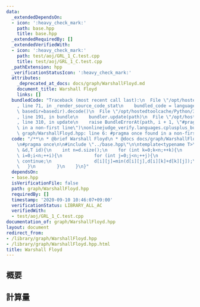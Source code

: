 ```yaml
---
data:
  _extendedDependsOn:
  - icon: ':heavy_check_mark:'
    path: base.hpp
    title: base.hpp
  _extendedRequiredBy: []
  _extendedVerifiedWith:
  - icon: ':heavy_check_mark:'
    path: test/aoj/GRL_1_C.test.cpp
    title: test/aoj/GRL_1_C.test.cpp
  _pathExtension: hpp
  _verificationStatusIcon: ':heavy_check_mark:'
  attributes:
    _deprecated_at_docs: docs/graph/WarshallFloyd.md
    document_title: Warshall Floyd
    links: []
  bundledCode: "Traceback (most recent call last):\n  File \"/opt/hostedtoolcache/Python/3.9.0/x64/lib/python3.9/site-packages/onlinejudge_verify/documentation/build.py\"\
    , line 71, in _render_source_code_stat\n    bundled_code = language.bundle(stat.path,\
    \ basedir=basedir).decode()\n  File \"/opt/hostedtoolcache/Python/3.9.0/x64/lib/python3.9/site-packages/onlinejudge_verify/languages/cplusplus.py\"\
    , line 191, in bundle\n    bundler.update(path)\n  File \"/opt/hostedtoolcache/Python/3.9.0/x64/lib/python3.9/site-packages/onlinejudge_verify/languages/cplusplus_bundle.py\"\
    , line 310, in update\n    raise BundleErrorAt(path, i + 1, \"#pragma once found\
    \ in a non-first line\")\nonlinejudge_verify.languages.cplusplus_bundle.BundleErrorAt:\
    \ graph/WarshallFloyd.hpp: line 6: #pragma once found in a non-first line\n"
  code: "/**\n * @brief Warshall Floyd\n * @docs docs/graph/WarshallFloyd.md\n */\n\
    \n#pragma once\n\n#include \"../base.hpp\"\n\ntemplate<typename T>\nvoid Warshall_Floyd(vector<vector<T>>\
    \ &d,T id){\n    int n=d.size();\n    for (int k=0;k<n;++k){\n        for (int\
    \ i=0;i<n;++i){\n            for (int j=0;j<n;++j){\n                if (d[i][k]==id||d[k][j]==id)\
    \ continue;\n                d[i][j]=min(d[i][j],d[i][k]+d[k][j]);\n         \
    \   }\n        }\n    }\n}"
  dependsOn:
  - base.hpp
  isVerificationFile: false
  path: graph/WarshallFloyd.hpp
  requiredBy: []
  timestamp: '2020-09-10 10:46:07+09:00'
  verificationStatus: LIBRARY_ALL_AC
  verifiedWith:
  - test/aoj/GRL_1_C.test.cpp
documentation_of: graph/WarshallFloyd.hpp
layout: document
redirect_from:
- /library/graph/WarshallFloyd.hpp
- /library/graph/WarshallFloyd.hpp.html
title: Warshall Floyd
---
```

## 概要

## 計算量